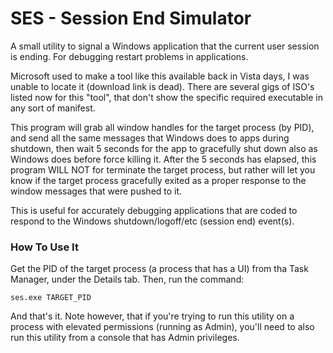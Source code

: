 # SES - Session End Simulator
A small utility to signal a Windows application that the current user session is ending. For debugging restart problems in applications.

Microsoft used to make a tool like this available back in Vista days, I was unable to locate it (download link is dead). There are several gigs of ISO's listed now for this "tool", that don't show the specific required executable in any sort of manifest.

This program will grab all window handles for the target process (by PID), and send all the same messages that Windows does to apps during shutdown, then wait 5 seconds for the app to gracefully shut down also as Windows does before force killing it. After the 5 seconds has elapsed, this program WILL NOT for terminate the target process, but rather will let you know if the target process gracefully exited as a proper response to the window messages that were pushed to it.

This is useful for accurately debugging applications that are coded to respond to the Windows shutdown/logoff/etc (session end) event(s).

### How To Use It

Get the PID of the target process (a process that has a UI) from tha Task Manager, under the Details tab. Then, run the command:

`ses.exe TARGET_PID`

And that's it. Note however, that if you're trying to run this utility on a process with elevated permissions (running as Admin), you'll need to also run this utility from a console that has Admin privileges.
